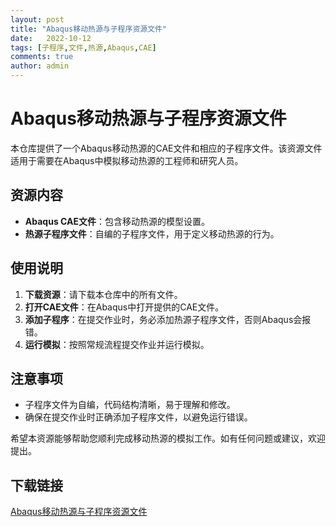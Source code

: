 ```yaml
---
layout: post
title: "Abaqus移动热源与子程序资源文件"
date:   2022-10-12
tags: [子程序,文件,热源,Abaqus,CAE]
comments: true
author: admin
---
```

# Abaqus移动热源与子程序资源文件

本仓库提供了一个Abaqus移动热源的CAE文件和相应的子程序文件。该资源文件适用于需要在Abaqus中模拟移动热源的工程师和研究人员。

## 资源内容

- **Abaqus CAE文件**：包含移动热源的模型设置。
- **热源子程序文件**：自编的子程序文件，用于定义移动热源的行为。

## 使用说明

1. **下载资源**：请下载本仓库中的所有文件。
2. **打开CAE文件**：在Abaqus中打开提供的CAE文件。
3. **添加子程序**：在提交作业时，务必添加热源子程序文件，否则Abaqus会报错。
4. **运行模拟**：按照常规流程提交作业并运行模拟。

## 注意事项

- 子程序文件为自编，代码结构清晰，易于理解和修改。
- 确保在提交作业时正确添加子程序文件，以避免运行错误。

希望本资源能够帮助您顺利完成移动热源的模拟工作。如有任何问题或建议，欢迎提出。

## 下载链接

[Abaqus移动热源与子程序资源文件](https://pan.quark.cn/s/ccfc5e15cc71)